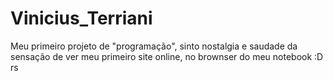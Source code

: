 # Vinicius_Terriani
Meu primeiro projeto de "programação", sinto nostalgia e saudade da sensação de ver meu primeiro site online, no brownser do meu notebook :D rs
